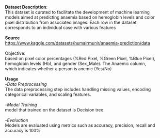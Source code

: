**Dataset Description:**
<br>
This dataset is curated to facilitate the development of machine learning models aimed at predicting anaemia based on hemoglobin levels and color pixel distribution from associated images. Each row in the dataset corresponds to an individual case with various features
<br>
<br>
**Source**
<br>
https://www.kaggle.com/datasets/humairmunir/anaemia-prediction/data
<br>
<br>
Objective:
<br>
based on pixel color percentages (%Red Pixel, %Green Pixel, %Blue Pixel), hemoglobin levels (Hb), and gender (Sex_Male). The Anaemic column, which indicates whether a person is anemic (Yes/No)
<br>
<br>
**Usage**
<br>
-*Data Preprocessing*
<br>
The data preprocessing step includes handling missing values, encoding categorical variables, and scaling features.
<br>
<br>
-*Model Training*
<br>
model that trained on the dataset is Decision tree
<br>
<br>
-*Evaluation*
<br>
Models are evaluated using metrics such as accuracy, precision, recall and accuracy is 100%

